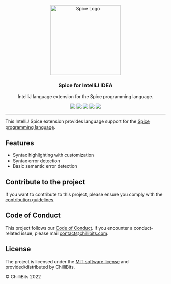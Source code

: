 <p align="center">
  <img alt="Spice Logo" src="https://github.com/spicelang/spice/raw/main/docs/docs/static/avatar.png" height="220" />
  <h3 align="center">Spice for IntelliJ IDEA</h3>
  <p align="center">IntelliJ language extension for the Spice programming language.</p>
  <p align="center">
    <a target="_blank" href="https://github.com/spicelang/intellij-spice/releases/latest"><img src="https://img.shields.io/github/v/release/spicelang/intellij-spice?include_prereleases"></a>
    <a target="_blank" href="./.github/workflows/ci.yml"><img src="https://github.com/spicelang/intellij-spice/actions/workflows/ci.yml/badge.svg"></a>
	<a target="_blank" href="./.github/workflows/codeql-analysis.yml"><img src="https://github.com/spicelang/intellij-spice/actions/workflows/codeql-analysis.yml/badge.svg"></a>
    <a target="_blank" href="https://makeapullrequest.com"><img src="https://img.shields.io/badge/PRs-welcome-brightgreen.svg"></a>
    <a target="_blank" href="./LICENSE.md"><img src="https://img.shields.io/github/license/spicelang/intellij-spice"></a>
  </p>
</p>

---

This IntelliJ Spice extension provides language support for the [Spice programming language](https://www.spicelang.com).

## Features
- Syntax highlighting with customization
- Syntax error detection
- Basic semantic error detection

## Contribute to the project
If you want to contribute to this project, please ensure you comply with the [contribution guidelines](https://github.com/spicelang/intellij-spice/blob/main/CONTRIBUTING.md).

## Code of Conduct
This project follows our [Code of Conduct](https://github.com/spicelang/intellij-spice/blob/main/CODE_OF_CONDUCT.md). If you encounter a conduct-related issue, please mail [contact@chillibits.com](mailto:contact@chillibits.com).

## License
The project is licensed under the [MIT software license](https://github.com/spicelang/intellij-spice/blob/main/LICENSE) and provided/distributed by ChilliBits.

© ChilliBits 2022